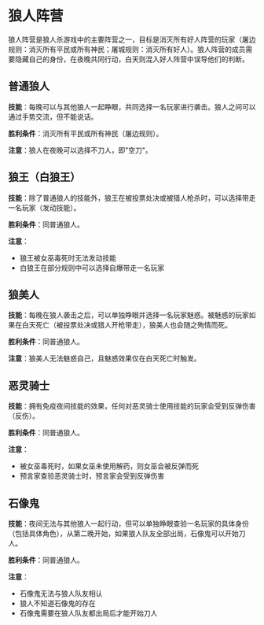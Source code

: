 # 狼人阵营

狼人阵营是狼人杀游戏中的主要阵营之一，目标是消灭所有好人阵营的玩家（屠边规则：消灭所有平民或所有神民；屠城规则：消灭所有好人）。狼人阵营的成员需要隐藏自己的身份，在夜晚共同行动，白天则混入好人阵营中误导他们的判断。

## 普通狼人

**技能**：每晚可以与其他狼人一起睁眼，共同选择一名玩家进行袭击。狼人之间可以通过手势交流，但不能说话。

**胜利条件**：消灭所有平民或所有神民（屠边规则）。

**注意**：狼人在夜晚可以选择不刀人，即"空刀"。

## 狼王（白狼王）

**技能**：除了普通狼人的技能外，狼王在被投票处决或被猎人枪杀时，可以选择带走一名玩家（发动技能）。

**胜利条件**：同普通狼人。

**注意**：
- 狼王被女巫毒死时无法发动技能
- 白狼王在部分规则中可以选择自爆带走一名玩家

## 狼美人

**技能**：每晚在狼人袭击之后，可以单独睁眼并选择一名玩家魅惑。被魅惑的玩家如果在白天死亡（被投票处决或猎人开枪带走），狼美人也会随之殉情而死。

**胜利条件**：同普通狼人。

**注意**：狼美人无法魅惑自己，且魅惑效果仅在白天死亡时触发。

## 恶灵骑士

**技能**：拥有免疫夜间技能的效果，任何对恶灵骑士使用技能的玩家会受到反弹伤害（反伤）。

**胜利条件**：同普通狼人。

**注意**：
- 被女巫毒死时，如果女巫未使用解药，则女巫会被反弹而死
- 预言家查验恶灵骑士时，预言家会受到反弹伤害

## 石像鬼

**技能**：夜间无法与其他狼人一起行动，但可以单独睁眼查验一名玩家的具体身份（包括具体角色），从第二晚开始，如果狼人队友全部出局，石像鬼可以开始刀人。

**胜利条件**：同普通狼人。

**注意**：
- 石像鬼无法与狼人队友相认
- 狼人不知道石像鬼的存在
- 石像鬼需要在狼人队友都出局后才能开始刀人